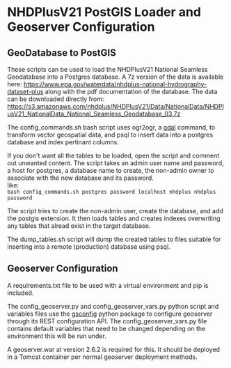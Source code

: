 # NHDPlusV21 PostGIS Loader and Geoserver Configuration

## GeoDatabase to PostGIS
These scripts can be used to load the NHDPlusV21 National Seamless Geodatabase into a Postgres database. A 7z version of the data is available here: https://www.epa.gov/waterdata/nhdplus-national-hydrography-dataset-plus along with the pdf documentation of the database. The data can be downloaded directly from: https://s3.amazonaws.com/nhdplus/NHDPlusV21/Data/NationalData/NHDPlusV21_NationalData_National_Seamless_Geodatabase_03.7z

The config_commands.sh bash script uses ogr2ogr, a [gdal](http://www.gdal.org/) command, to transform vector geospatial data, and psql to insert data into a postgres database and index pertinant columns.  

If you don't want all the tables to be loaded, open the script and comment out unwanted content. The script takes an admin user name and password, a host for postgres, a database name to create, the non-admin owner to associate with the new database and its password.  
like:  
`bash config_commands.sh postgres password localhost nhdplus nhdplus password`

The script tries to create the non-admin user, create the database, and add the postgis extension. It then loads tables and creates indexes overwriting any tables that alread exist in the target database.

The dump\_tables.sh script will dump the created tables to files suitable for inserting into a remote (production) database using psql.

## Geoserver Configuration
A requirements.txt file to be used with a virtual environment and pip is included.  

The config\_geoserver.py and config\_geoserver\_vars.py python script and variables files use the [gsconfig](https://github.com/boundlessgeo/gsconfig) python package to configure geoserver through its REST configuration API. The config\_geoserver\_vars.py file contains default variables that need to be changed depending on the environment this will be run under.  

A geoserver.war at version 2.6.2 is required for this. It should be deployed in a Tomcat container per normal geoserver deployment methods.
